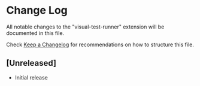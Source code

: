 # Change Log
All notable changes to the "visual-test-runner" extension will be documented in this file.

Check [Keep a Changelog](http://keepachangelog.com/) for recommendations on how to structure this file.

## [Unreleased]
- Initial release